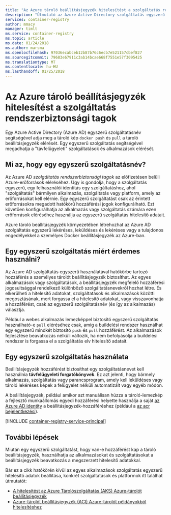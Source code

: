 ```yaml
---
title: "Az Azure tároló beállításjegyzék hitelesítést a szolgáltatás rendszerbiztonsági tagok"
description: "Útmutató az Azure Active Directory szolgáltatás egyszerű biztosít hozzáférést a személyes tárolót beállításjegyzék lemezképeihez."
services: container-registry
author: mmacy
manager: timlt
ms.service: container-registry
ms.topic: article
ms.date: 01/24/2018
ms.author: marsma
ms.openlocfilehash: 97036ecabceb12b87b76c6ecb7e521157cbef827
ms.sourcegitcommit: 79683e67911c3ab14bcae668f7551e57f3095425
ms.translationtype: MT
ms.contentlocale: hu-HU
ms.lasthandoff: 01/25/2018
---
```

# <a name="azure-container-registry-authentication-with-service-principals"></a>Az Azure tároló beállításjegyzék hitelesítést a szolgáltatás rendszerbiztonsági tagok

Egy Azure Active Directory (Azure AD) egyszerű szolgáltatásnév segítségével adja meg a tároló kép `docker push` és `pull` a tároló beállításjegyzék elérését. Egy egyszerű szolgáltatás segítségével megadhatja a "távfelügyeleti" szolgáltatások és alkalmazások elérését.

## <a name="what-is-a-service-principal"></a>Mi az, hogy egy egyszerű szolgáltatásnév?

Az Azure AD *szolgáltatás rendszerbiztonsági tagok* az előfizetésen belüli Azure-erőforrások eléréséhez. Úgy is gondolja, hogy a szolgáltatás egyszerű, egy felhasználói identitás egy szolgáltatáshoz, ahol "szolgáltatás" bármilyen alkalmazás, szolgáltatás vagy platform, amely az erőforrásokat kell elérnie. Egy egyszerű szolgáltatást csak az érintett erőforrásokra megadott hatókörű hozzáférési jogok konfigurálható. Ezt követően konfigurálhatja az alkalmazás vagy szolgáltatás számára ezen erőforrások eléréséhez használja az egyszerű szolgáltatás hitelesítő adatait.

Azure tároló beállításjegyzék környezetében létrehozhat az Azure AD szolgáltatás egyszerű lekéréses, leküldéses és lekéréses vagy a tulajdonos engedélyekkel a személyes Docker beállításjegyzék az Azure-ban.

## <a name="why-use-a-service-principal"></a>Egy egyszerű szolgáltatás miért érdemes használni?

Az Azure AD szolgáltatás egyszerű használatával hatókörbe tartozó hozzáférés a személyes tárolót beállításjegyzék biztosíthat. Az egyes alkalmazások vagy szolgáltatások, a beállításjegyzék megfelelő hozzáférési jogosultsággal rendelkező különböző szolgáltatásnevekről hozhat létre. És elkerülheti a hitelesítő adatokat, szolgáltatások és alkalmazások közötti megosztásának, mert forgassa el a hitelesítő adatokat, vagy visszavonhatja a hozzáférést, csak az egyszerű szolgáltatásnév (és így az alkalmazás) választja.

Például a webes alkalmazás lemezképpel biztosító egyszerű szolgáltatás használható-e `pull` eléréséhez csak, amíg a buildelési rendszer használhat egy egyszerű mindkét biztosító `push` és `pull` hozzáférést. Az alkalmazások fejlesztése beavatkozás nélküli változik, ha nem befolyásolja a buildelési rendszer is forgassa el a szolgáltatás elv hitelesítő adatait.

## <a name="when-to-use-a-service-principal"></a>Egy egyszerű szolgáltatás használata

Beállításjegyzék hozzáférést biztosíthat egy szolgáltatásnevet kell használnia **távfelügyeleti forgatókönyvek**. Ez azt jelenti, hogy bármely alkalmazás, szolgáltatás vagy parancsprogram, amely kell leküldéses vagy tároló lekéréses képek a felügyelet nélküli automatizált vagy egyéb módon.

A beállításjegyzék, például amikor azt manuálisan húzza a tároló-lemezkép a fejlesztő munkaállomás egyedi hozzáférési helyette használja a saját [az Azure AD identity](container-registry-authentication.md#individual-login-with-azure-ad) a beállításjegyzék-hozzáféréshez (például a [az acr bejelentkezési][az-acr-login]).

[!INCLUDE [container-registry-service-principal](../../includes/container-registry-service-principal.md)]

## <a name="next-steps"></a>További lépések

Miután egy egyszerű szolgáltatást, hogy van-e hozzáférést kap a tároló beállításjegyzék, használhatja az alkalmazásokat és szolgáltatásokat a beállításjegyzék beavatkozás a megszerzett hitelesítő adatokkal.

Bár ez a cikk hatókörén kívül az egyes alkalmazások szolgáltatás egyszerű hitelesítő adatok beállítása, konkrét szolgáltatások és platformok itt találhat útmutatót:

* [A hitelesítést az Azure Tárolószolgáltatás (AKS) Azure-tárolót beállításjegyzék](container-registry-auth-aks.md)
* [Azure-tárolót beállításjegyzék (ACI) Azure-tárolót példányokból hitelesítéshez](container-registry-auth-aci.md)

<!-- LINKS - External -->

<!-- LINKS - Internal -->
[az-acr-login]: /cli/azure/acr#az_acr_login